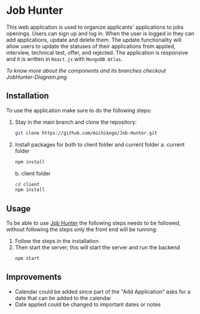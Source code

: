 # Job Hunter

This web application is used to organize applicants' applications to jobs openings. Users can sign up and log in. When the user is logged in they can add applications, update and delete them. The update functionality will allow users to update the statuses of their applications from applied, interview, technical test, offer, and rejected. The application is responsive and it is written in `React.js` with `MongoDB Atlas`.

_To know more about the components and its branches checkout JobHunter-Diagram.png_

## Installation

To use the application make sure to do the following steps:

1. Stay in the main branch and clone the repository:
   ```bash
   git clone https://github.com/michikogo/Job-Hunter.git
   ```
2. Install packages for both to client folder and current folder
   a. current folder
   ```bash
   npm install
   ```
   b. client folder
   ```bash
   cd client
   npm install
   ```

## Usage

To be able to use [Job Hunter](https://lit-journey-80521.herokuapp.com) the following steps needs to be followed, without following the steps only the front end will be running:

1. Follow the steps in the installation
2. Then start the server, this will start the server and run the backend
   ```bash
   npm start
   ```

## Improvements

- Calendar could be added since part of the "Add Application" asks for a date that can be added to the calendar
- Date applied could be changed to important dates or notes
